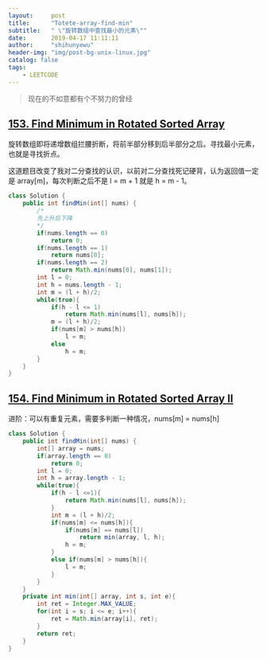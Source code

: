 ```yaml
---
layout:     post
title:      "Totete-array-find-min"
subtitle:   " \"旋转数组中查找最小的元素\""
date:       2019-04-17 11:11:11
author:     "shihunyewu"
header-img: "img/post-bg-unix-linux.jpg"
catalog: false
tags:
    - LEETCODE
---
```


> 现在的不如意都有个不努力的曾经

## [153. Find Minimum in Rotated Sorted Array](https://leetcode.com/problems/find-minimum-in-rotated-sorted-array/)

旋转数组即将递增数组拦腰折断，将前半部分移到后半部分之后。寻找最小元素，也就是寻找折点。

这道题目改变了我对二分查找的认识，以前对二分查找死记硬背，认为返回值一定是 array[m]，每次判断之后不是 l = m + 1 就是 h = m - 1。

```java
class Solution {
    public int findMin(int[] nums) {
        /*
        先上升后下降
        */
        if(nums.length == 0)
            return 0;
        if(nums.length == 1)
            return nums[0];
        if(nums.length == 2)
            return Math.min(nums[0], nums[1]);
        int l = 0;
        int h = nums.length - 1;
        int m = (l + h)/2;
        while(true){
            if(h - l <= 1)
                return Math.min(nums[l], nums[h]);
            m = (l + h)/2;
            if(nums[m] > nums[h])
                l = m;
            else
                h = m;
        }
    }
}
```

## [154. Find Minimum in Rotated Sorted Array II](https://leetcode.com/problems/find-minimum-in-rotated-sorted-array-ii/)
进阶：可以有重复元素，需要多判断一种情况，nums[m] = nums[h]

```java
class Solution {
    public int findMin(int[] nums) {
        int[] array = nums;
        if(array.length == 0)
            return 0;
        int l = 0;
        int h = array.length - 1;
        while(true){
            if(h - l <=1){
                return Math.min(nums[l], nums[h]);
            }
            int m = (l + h)/2;
            if(nums[m] <= nums[h]){
                if(nums[m] == nums[l])
                    return min(array, l, h);
                h = m;
            }
            else if(nums[m] > nums[h]){
                l = m;
            }
        }
    }
    private int min(int[] array, int s, int e){
        int ret = Integer.MAX_VALUE;
        for(int i = s; i <= e; i++){
            ret = Math.min(array[i], ret);
        }
        return ret;
    }
}
```
